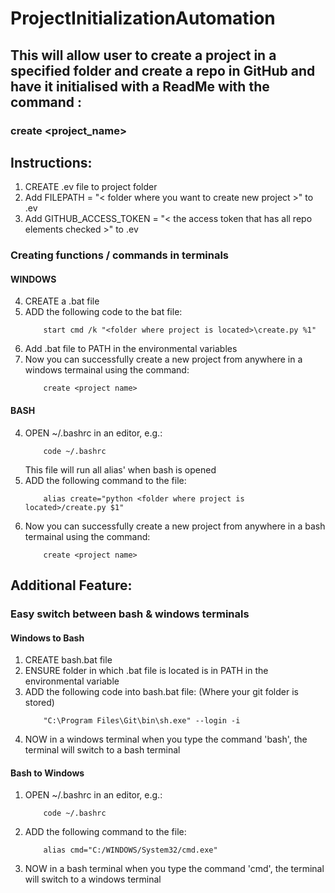 # ProjectInitializationAutomation

## This will allow user to create a project in a specified folder and create a repo in GitHub and have it initialised with a ReadMe with the command :
### create <project_name>

## Instructions:
1. CREATE .ev file to project folder
2. Add FILEPATH = "< folder where you want to create new project >" to .ev
3. Add GITHUB_ACCESS_TOKEN = "< the access token that has all repo elements checked >" to .ev

### Creating functions / commands in terminals
#### WINDOWS
4. CREATE a .bat file
5. ADD the following code to the bat file:
    ```
        start cmd /k "<folder where project is located>\create.py %1"
    ```
6. Add .bat file to PATH in the environmental variables
7. Now you can successfully create a new project from anywhere in a windows termainal using the command:
    ```
        create <project name>
    ```

#### BASH
4. OPEN ~/.bashrc in an editor, e.g.:
    ```
        code ~/.bashrc
    ```
    This file will run all alias' when bash is opened 
5. ADD the following command to the file:
    ```
        alias create="python <folder where project is located>/create.py $1"
    ```
6. Now you can successfully create a new project from anywhere in a bash termainal using the command:
    ```
        create <project name>
    ```

## Additional Feature:
### Easy switch between bash & windows terminals
#### Windows to Bash
1. CREATE bash.bat file
2. ENSURE folder in which .bat file is located is in PATH in the environmental variable
3. ADD the following code into bash.bat file:
    (Where your git folder is stored)
    ```
        "C:\Program Files\Git\bin\sh.exe" --login -i
    ```
4. NOW in a windows terminal when you type the command 'bash', the terminal will switch to a bash terminal

#### Bash to Windows
1. OPEN ~/.bashrc in an editor, e.g.:
    ```
        code ~/.bashrc
    ```
2. ADD the following command to the file:
    ```
        alias cmd="C:/WINDOWS/System32/cmd.exe"
    ```
3. NOW in a bash terminal when you type the command 'cmd', the terminal will switch to a windows terminal
